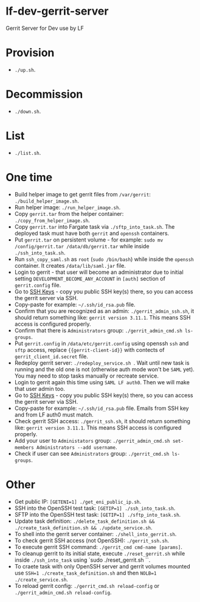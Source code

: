 # lf-dev-gerrit-server
Gerrit Server for Dev use by LF


# Provision

- `` ./up.sh ``.


# Decommission

- `` ./down.sh ``.


# List

- `` ./list.sh ``.


# One time

- Build helper image to get gerrit files from `/var/gerrit`: `` ./build_helper_image.sh ``.
- Run helper image: `` ./run_helper_image.sh ``.
- Copy `gerrit.tar` from the helper container: `` ./copy_from_helper_image.sh ``.
- Copy `gerrit.tar` into Fargate task via `` ./sftp_into_task.sh ``. The deployed task must have both `gerrit` and `openssh` containers.
- Put `gerrit.tar` on persistent volume - for example: `sudo mv /config/gerrit.tar /data/db/gerrit.tar` while inside `` ./ssh_into_task.sh ``.
- Run `ssh_copy_saml.sh` as `root` (`sudo /bin/bash`) while inside the `openssh` container. It creates `/data/lib/saml.jar` file.
- Login to gerrit - that user will become an administrator due to initial setting `DEVELOPMENT_BECOME_ANY_ACCOUNT` in `[auth]` section of `gerrit.config` file.
- Go to [SSH Keys](https://gerrit.dev.platform.linuxfoundation.org/settings/#SSHKeys) - copy you public SSH key(s) there, so you can access the gerrit server via SSH.
- Copy-paste for example: `~/.ssh/id_rsa.pub` file.
- Confirm that you are recognized as an admin: `` ./gerrit_admin_ssh.sh ``, it should return something like: `gerrit version 3.11.1`. This means SSH access is configured properly.
- Confirm that there is `Administrators` group: `` ./gerrit_admin_cmd.sh ls-groups ``.
- Put `gerrit.config` in `/data/etc/gerrit.config` using openssh `ssh` and `sftp` access, replace `{{gerrit-client-id}}` with contects of `gerrit_client_id.secret` file.
- Redeploy gerrit server: `` ./redeploy_service.sh  ``. Wait until new task is running and the old one is not (otherwise auth mode won't be `SAML` yet). You may need to stop tasks manually or recreate service.
- Login to gerrit again this time using `SAML LF auth0`. Then we will make that user admin too.
- Go to [SSH Keys](https://gerrit.dev.platform.linuxfoundation.org/settings/#SSHKeys) - copy you public SSH key(s) there, so you can access the gerrit server via SSH.
- Copy-paste for example: `~/.ssh/id_rsa.pub` file. Emails from SSH key and from LF auth0 must match.
- Check gerrit SSH access: `` ./gerrit_ssh.sh ``, it should return something like: `gerrit version 3.11.1`. This means SSH access is configured properly.
- Add your user to `Administators` group: `` ./gerrit_admin_cmd.sh set-members Administrators --add username ``.
- Check if user can see `Administrators` group: `` ./gerrit_cmd.sh ls-groups ``.


# Other

- Get public IP: `` [GETENI=1] ./get_eni_public_ip.sh ``.
- SSH into the OpenSSH test task: `` [GETIP=1] ./ssh_into_task.sh ``.
- SFTP into the OpenSSH test task: `` [GETIP=1] ./sftp_into_task.sh ``.
- Update task definition: `` ./delete_task_definition.sh && ./create_task_definition.sh && ./update_service.sh ``.
- To shell into the gerrit server container: `` ./shell_into_gerrit.sh ``.
- To check gerrit SSH access (not OpenSSH): `` ./gerrit_ssh.sh ``.
- To execute gerrit SSH command: `` ./gerrit_cmd cmd-name [params] ``.
- To cleanup gerrit to its initial state, execute `` ./reset_gerrit.sh `` while inside `` ./ssh_into_task `` using `sudo ./reset_gerrit.sh ``.
- To craete task with only OpenSSH server and gerrit volumes mounted use `` SSH=1 ./create_task_definition.sh `` and then `` NOLB=1 ./create_service.sh ``.
- To reload gerrit config: `` ./gerrit_cmd.sh reload-config `` or `` ./gerrit_admin_cmd.sh reload-config ``.

